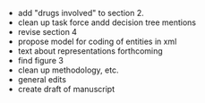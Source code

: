 *  add "drugs involved" to section 2.
*  clean up task force andd decision tree mentions
*  revise section 4
*  propose model for coding of entities in xml
*  text about representations forthcoming
*  find figure 3
*  clean up methodology, etc.
* general edits
*  create draft of manuscript